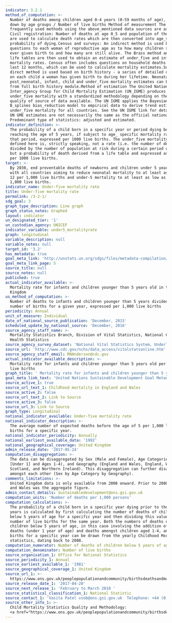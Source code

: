 ```yaml
---
indicator: 3.2.1
method_of_computation: >-
  Number of deaths among children aged 0-4 years (0-59 months of age), broken
  down by age groups / Number of live births Method of measurement The most
  frequently used methods using the above_mentioned data sources are as follows:
  Civil registration: Number of deaths at age 0_5 and population of the same age
  are used to calculate death rates which are then converted into age_specific
  probability of dying.Census and surveys: An indirect method is used based on
  questions to each woman of reproductive age as to how many children she has
  ever given birth to and how many are still alive. The Brass method and model
  life tables are then used to obtain an estimate of under_five and infant
  mortality rates. Census often includes questions on household deaths in the
  last 12 months, which can be used to calculate mortality estimates.Surveys: A
  direct method is used based on birth history - a series of detailed questions
  on each child a woman has given birth to during her lifetime. Neonatal,
  post_neonatal, infant, child and under_five mortality estimates can be derived
  from full birth history module.Method of estimation The United Nation
  Inter_agency Group for Child Mortality Estimation (UN_IGME) produces trends of
  under_five mortality with a standardized methodology depending on the type and
  quality of source of data available. The UN IGME applies the Bayesian
  B_splines bias_reduction model to empirical data to derive trend estimates of
  under_five mortality for all countries. See the UN IGME link for details. The
  UN GME estimates are not necessarily the same as the official national data.
  Predominant type of statistics: adjusted and estimated.
indicator_definition: >-
  The probability of a child born in a specific year or period dying before
  reaching the age of 5 years, if subject to age_ specific mortality rates of
  that period, expressed per 1000 live births. The under_five mortality rate as
  defined here is, strictly speaking, not a rate (i.e. the number of deaths
  divided by the number of population at risk during a certain period of time)
  but a probability of death derived from a life table and expressed as a rate
  per 1000 live births.
target: >-
  By 2030, end preventable deaths of newborns and children under 5 years of age,
  with all countries aiming to reduce neonatal mortality to at least as low as
  12 per 1,000 live births and under-5 mortality to at least as low as 25 per
  1,000 live births.
indicator_name: Under-five mortality rate
title: Under-five mortality rate
permalink: /3-2-1/
sdg_goal: 3
graph_type_description: Line graph
graph_status_notes: Graphed
layout: indicator
un_designated_tier: '1'
un_custodian_agency: UNICEF
indicator_variable: under5_mortalityrate
graph: longitudinal
variable_description: null
variable_notes: null
target_id: '3.2'
has_metadata: true
goal_meta_link: 'http://unstats.un.org/sdgs/files/metadata-compilation/Metadata-Goal-3.pdf'
goal_meta_link_page: 5
source_title: null
source_notes: null
published: true
actual_indicator_available: >-
  Mortality rate for infants and children younger than 5 years old in the United
  Kingdom
us_method_of_computation: >-
  Number of deaths to infants and children younger than 5 years divided by the
  number of births for a given year, expressed per 1,000 live births
periodicity: Annual
unit_of_measure: Individual
date_of_national_source_publication: 'December, 2015'
scheduled_update_by_national_source: 'December, 2016'
source_agency_staff_name: >-
  Mortality Statistics Branch, Division of Vital Statistics, National Center for
  Health Statistics
source_agency_survey_dataset: 'National Vital Statistics System, Underlying Cause of Death data file '
source_url: 'http://www.cdc.gov/nchs/data_access/vitalstatsonline.htm'
source_agency_staff_email: RNAnderson@cdc.gov
actual_indicator_available_description: >-
  Mortality rate for infants and children younger than 5 years old per 1,000
  live births
graph_title: ' Mortality rate for infants and children younger than 5 years old per 1,000 live births'
goal_meta_link_text: 'United Nations Sustainable Development Goal Metadata: Goal 3'
source_active_1: true
source_url_text_1: Childhood mortality in England and Wales
source_active_2: false
source_url_text_2: Link to Source
source_active_3: false
source_url_3: Link to Source
graph_type: Longitudinal
national_indicator_available: Under-five mortality rate
national_indicator_description: >-
  The average number of expected deaths before the age of 5 per 1,000 live
  births for a specific year. 
national_indicator_periodicity: Annually
national_earliest_available_data: '1992'
national_geographical_coverage: United Kingdom
admin_release_date: '2017-05-24'
computation_disaggregation: >-
  The data can be disaggregated by Sex (Male and Female), Age Categories (Infant
  [Under 1] and Ages 1-4), and Geography (England and Wales, England, Wales,
  Scotland, and Northern Ireland). This disaggregation can further disaggregated
  amongst each other (Sex by Age Category by Geography).  
comments_limitations: >-
  United Kingdom data is only available from 2008 onward. Prior to 2008 England
  and Wales was the aggregate figure. 
admin_contact_details: Sustainabledevelopment@ons.gsi.gov.uk
computation_units: 'Number of deaths per 1,000 persons'
computation_calculations: >-
  The probability of a child born in a specific year dying prior to the age of 5
  years is calculated by first calculating the number of deaths of children
  below 5 years of age for a specific year and then dividing this value by the
  number of live births for the same year. Both the numbers of deaths of
  children below 5 years of age, in this case involving the addition of Infant
  deaths (under 1 year of age) and deaths amongst children aged 1-4, and live
  births for a specific year can be drawn from the yearly Childhood Mortality
  statistics, dating back to 2008. 
computation_numerator: Number of deaths of children below 5 years of age
computation_denominator: Number of live births
source_organisation_1: Office for National Statistics
source_periodicity_1: Annual
source_earliest_available_1: '1981'
source_geographical_coverage_1: United Kingdom
source_url_1: >-
  https://www.ons.gov.uk/peoplepopulationandcommunity/birthsdeathsandmarriages/deaths/datasets/childmortalitystatisticschildhoodinfantandperinatalchildhoodinfantandperinatalmortalityinenglandandwales
source_release_date_1: '2017-04-20'
source_next_release_1: 'February to March 2018 '
source_statistical_classification_1: National Statistic
source_contact_1: 'Vasita Patel vsob@ons.gsi.gov.uk  Telephone: +44 (0)1329 444110'
source_other_info_1: >-
  Child Mortality Statistics Quality and Methodology:
  <a href="https://www.ons.gov.uk/peoplepopulationandcommunity/birthsdeathsandmarriages/deaths/qmis/childmortalitystatisticsqmi">Information</a>
---
```

